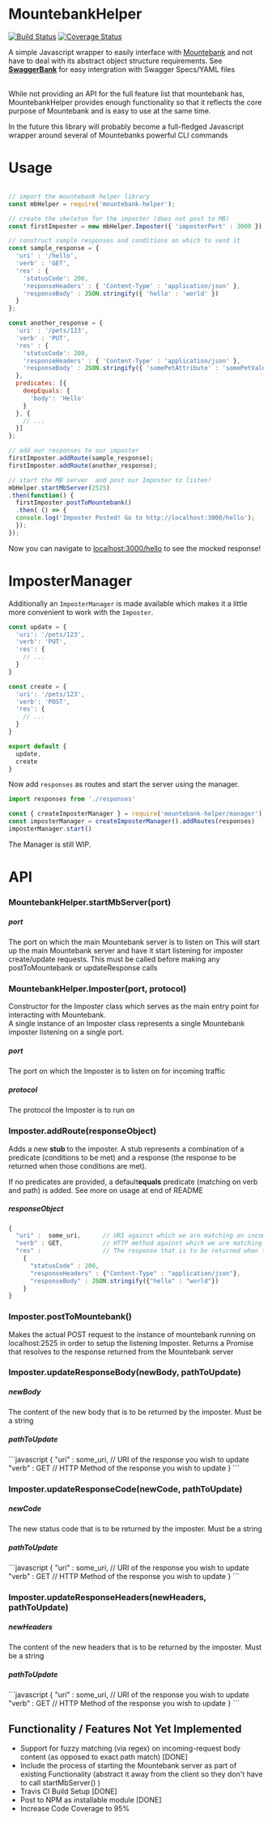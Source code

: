 <h1> MountebankHelper </h1>

[![Build Status](https://travis-ci.org/Tzinov15/mountebank-helper.svg?branch=master)](https://travis-ci.org/Tzinov15/mountebank-helper)
[![Coverage Status](https://coveralls.io/repos/github/Tzinov15/mountebank-helper/badge.svg?branch=master&bust=1)](https://coveralls.io/github/Tzinov15/mountebank-helper?branch=master)

A simple Javascript wrapper to easily interface with <a href = 'http://www.mbtest.org/'>Mountebank</a> and not have to deal with its
abstract object structure requirements. See **[SwaggerBank](https://tzinov15.github.io/swagger-bank/)** for easy intergration with Swagger Specs/YAML files <br><br>

While not providing an API for the full feature list that mountebank has, MountebankHelper provides enough functionality so that it reflects the core purpose of Mountebank and is easy to use at the same time. <br>

In the future this library will probably become a full-fledged Javascript wrapper around several of Mountebanks powerful CLI commands

<h1> Usage </h1>


```javascript

// import the mountebank helper library
const mbHelper = require('mountebank-helper');

// create the skeleton for the imposter (does not post to MB)
const firstImposter = new mbHelper.Imposter({ 'imposterPort' : 3000 });

// construct sample responses and conditions on which to send it
const sample_response = {
  'uri' : '/hello',
  'verb' : 'GET',
  'res' : {
    'statusCode': 200,
    'responseHeaders' : { 'Content-Type' : 'application/json' },
    'responseBody' : JSON.stringify({ 'hello' : 'world' })
  }
};

const another_response = {
  'uri' : '/pets/123',
  'verb' : 'PUT',
  'res' : {
    'statusCode': 200,
    'responseHeaders' : { 'Content-Type' : 'application/json' },
    'responseBody' : JSON.stringify({ 'somePetAttribute' : 'somePetValue' })
  },
  predicates: [{
    deepEquals: {
      'body': 'Hello'
    }
  }, {
    // ...
  }]
};

// add our responses to our imposter
firstImposter.addRoute(sample_response);
firstImposter.addRoute(another_response);

// start the MB server  and post our Imposter to listen!
mbHelper.startMbServer(2525)
.then(function() {
  firstImposter.postToMountebank()
  .then( () => {
  console.log('Imposter Posted! Go to http://localhost:3000/hello');
  });
});
```

Now you can navigate to <a href = 'http://localhost:3000/hello'>localhost:3000/hello</a> to see the mocked response!

<h1>ImposterManager</h1>

Additionally an `ImposterManager` is made available which makes it a little more convenient to work with the `Imposter`.

```js
const update = {
  'uri': '/pets/123',
  'verb': 'PUT',
  'res': {
    // ...
  }
}

const create = {
  'uri': '/pets/123',
  'verb': 'POST',
  'res': {
    // ...
  }
}

export default {
  update,
  create
}
```

Now add `responses` as routes and start the server using the manager.

```js
import responses from './responses'

const { createImposterManager } = require('mountebank-helper/manager');
const imposterManager = createImposterManager().addRoutes(responses)
imposterManager.start()
```

The Manager is still WIP.

<h1>API</h1>

<h3>MountebankHelper.startMbServer(port)</h3>
<h5> port </h5> The port on which the main Mountebank server is to listen on
This will start up the main Mountebank server and have it start listening for imposter create/update requests. This must be called before making any postToMountebank or updateResponse calls

<h3>MountebankHelper.Imposter(port, protocol)</h3>
Constructor for the Imposter class which serves as the main entry point for interacting with Mountebank. <br>
A single instance of an Imposter class represents a single Mountebank imposter listening on a single port. <br>
<h5> port </h5> The port on which the Imposter is to listen on for incoming traffic
<h5> protocol </h5> The protocol the Imposter is to run on

<h3>Imposter.addRoute(responseObject)</h3>
Adds a new <b> stub </b> to the imposter. A stub represents a combination of a predicate (conditions to be met) and a response (the response to be returned when those conditions are met). <br>

If no predicates are provided, a default<b>equals</b> predicate (matching on verb and path) is added. See more on usage at end of README

<h5> responseObject </h5>

```javascript
{
  "uri" :  some_uri,      // URI against which we are matching an incoming request
  "verb" : GET,           // HTTP method against which we are matching an incoming request
  "res" :                 // The response that is to be returned when the above conditions get met
    {
      "statusCode" : 200,
      "responseHeaders" : {"Content-Type" : "application/json"},
      "responseBody" : JSON.stringify({"hello" : "world"})
    }
}
```

<h3>Imposter.postToMountebank()</h3>
Makes the actual POST request to the instance of mountebank running on localhost:2525 in order to setup the listening Imposter. Returns a Promise that resolves to the response returned from the Mountebank server

<h3>Imposter.updateResponseBody(newBody, pathToUpdate)</h3>
<h5>newBody</h5>
The content of the new body that is to be returned by the imposter. Must be a string
<h5>pathToUpdate</h5>
```javascript
{
  "uri" :  some_uri,      // URI of the response you wish to update
  "verb" : GET           // HTTP Method of the response you wish to update
}
```

<h3>Imposter.updateResponseCode(newCode, pathToUpdate)</h3>
<h5>newCode</h5>
The new status code that is to be returned by the imposter. Must be a string
<h5>pathToUpdate</h5>
```javascript
{
  "uri" :  some_uri,      // URI of the response you wish to update
  "verb" : GET           // HTTP Method of the response you wish to update
}
```

<h3>Imposter.updateResponseHeaders(newHeaders, pathToUpdate)</h3>
<h5>newHeaders</h5>
The content of the new headers that is to be returned by the imposter. Must be a string
<h5>pathToUpdate</h5>
```javascript
{
  "uri" :  some_uri,      // URI of the response you wish to update
  "verb" : GET           // HTTP Method of the response you wish to update
}
```

<h2> Functionality / Features Not Yet Implemented </h2>
<ul>
<li> Support for fuzzy matching (via regex) on incoming-request body content (as opposed to exact path match) [DONE] </li>
<li> Include the process of starting the Mountebank server as part of existing Functionality (abstract it away from the client so they don't have to call startMbServer() )
<li> Travis CI Build Setup [DONE] </li>
<li> Post to NPM as installable module [DONE] </li>
<li> Increase Code Coverage to 95% </li>
</ul>
